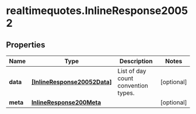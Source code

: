 # realtimequotes.InlineResponse20052

## Properties

Name | Type | Description | Notes
------------ | ------------- | ------------- | -------------
**data** | [**[InlineResponse20052Data]**](InlineResponse20052Data.md) | List of day count convention types. | [optional] 
**meta** | [**InlineResponse200Meta**](InlineResponse200Meta.md) |  | [optional] 


